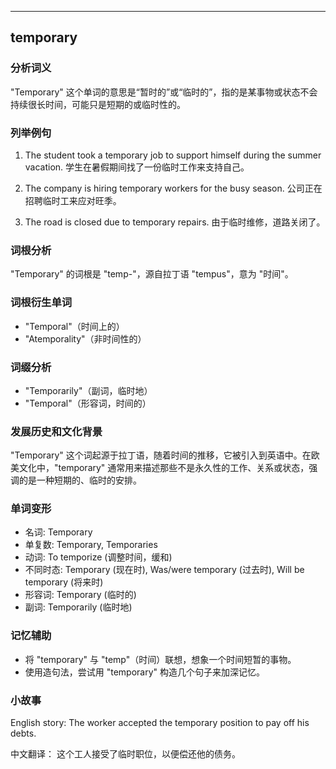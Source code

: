 
---------------
## temporary
### 分析词义
"Temporary" 这个单词的意思是“暂时的”或“临时的”，指的是某事物或状态不会持续很长时间，可能只是短期的或临时性的。

### 列举例句
1. The student took a temporary job to support himself during the summer vacation.
   学生在暑假期间找了一份临时工作来支持自己。

2. The company is hiring temporary workers for the busy season.
   公司正在招聘临时工来应对旺季。

3. The road is closed due to temporary repairs.
   由于临时维修，道路关闭了。

### 词根分析
"Temporary" 的词根是 "temp-"，源自拉丁语 "tempus"，意为 "时间"。

### 词根衍生单词
- "Temporal"（时间上的）
- "Atemporality"（非时间性的）

### 词缀分析
- "Temporarily"（副词，临时地）
- "Temporal"（形容词，时间的）

### 发展历史和文化背景
"Temporary" 这个词起源于拉丁语，随着时间的推移，它被引入到英语中。在欧美文化中，"temporary" 通常用来描述那些不是永久性的工作、关系或状态，强调的是一种短期的、临时的安排。

### 单词变形
- 名词: Temporary
- 单复数: Temporary, Temporaries
- 动词: To temporize (调整时间，缓和)
- 不同时态: Temporary (现在时), Was/were temporary (过去时), Will be temporary (将来时)
- 形容词: Temporary (临时的)
- 副词: Temporarily (临时地)

### 记忆辅助
- 将 "temporary" 与 "temp"（时间）联想，想象一个时间短暂的事物。
- 使用造句法，尝试用 "temporary" 构造几个句子来加深记忆。

### 小故事
English story:
The worker accepted the temporary position to pay off his debts.

中文翻译：
这个工人接受了临时职位，以便偿还他的债务。

